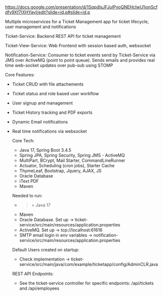 https://docs.google.com/presentation/d/1SqpdIsJFJulPyoQNEHclwU1ionScfdfv9Xf7IXHYayI/edit?slide=id.p#slide=id.p

Multiple microservices for a Ticket Management app for ticket lifecycle, user management and notifications 

Ticket-Service: Backend REST API for ticket management 

Ticket-View-Service: Web Frontend with session based auth, websocket 

Notification-Service: Consumer to ticket events send by Ticket-Service via JMS over ActiveMQ (point to point queue). Sends emails and provides real time web-socket updates over pub-sub using STOMP

Core Features:

- Ticket CRUD with file attachements
- Ticket status and role based user workflow
- User signup and management
- Ticket History tracking and PDF exports
- Dynamic Email notifications 
- Real time notifications via websocket

  Core Tech:
  - Java 17, Spring Boot 3.4.5
  - Spring JPA, Spring Security, Spring JMS - ActiveMQ
  - MultiPart, BCrypt, Mail Starter, CommandLineRunner
  - Actuator, Scheduling (cron jobs), Starter Cache 
  - ThymeLeaf, Bootstrap, Jquery, AJAX, JS
  - Oracle Database
  - iText PDF
  - Maven
 
  Needed to run:
  - >= Java 17
  - Maven
  - Oracle Database. Set up -> ticket-service/src/main/resources/application.properties
  - ActiveMQ. Set up -> tcp://localhost:61616
  - SMTP email login in env variables -> notification-service/src/main/resources/application.properties
 
  Default Users created on startup:
  - Check implementation -> ticket-service/src/main/java/com/example/ticketapp/config/AdminCLR.java
 
  REST API Endpoints:
  - See the ticket-service controller for specific endpoints: /api/tickets and /api/employees

  
